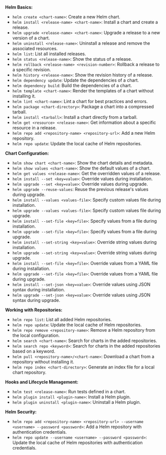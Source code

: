 **Helm Basics:**
- `helm create <chart-name>`: Create a new Helm chart.
- `helm install <release-name> <chart-name>`: Install a chart and create a release.
- `helm upgrade <release-name> <chart-name>`: Upgrade a release to a new version of a chart.
- `helm uninstall <release-name>`: Uninstall a release and remove the associated resources.
- `helm list`: List all installed releases.
- `helm status <release-name>`: Show the status of a release.
- `helm rollback <release-name> <revision-number>`: Rollback a release to a specific revision.
- `helm history <release-name>`: Show the revision history of a release.
- `helm dependency update`: Update the dependencies of a chart.
- `helm dependency build`: Build the dependencies of a chart.
- `helm template <chart-name>`: Render the templates of a chart without installing it.
- `helm lint <chart-name>`: Lint a chart for best practices and errors.
- `helm package <chart-directory>`: Package a chart into a compressed tarball.
- `helm install <tarball>`: Install a chart directly from a tarball.
- `helm get <resource> <release-name>`: Get information about a specific resource in a release.
- `helm repo add <repository-name> <repository-url>`: Add a new Helm repository.
- `helm repo update`: Update the local cache of Helm repositories.

**Chart Configuration:**
- `helm show chart <chart-name>`: Show the chart details and metadata.
- `helm show values <chart-name>`: Show the default values of a chart.
- `helm get values <release-name>`: Get the overridden values of a release.
- `helm install --set <key=value>`: Override values during installation.
- `helm upgrade --set <key=value>`: Override values during upgrade.
- `helm upgrade --reuse-values`: Reuse the previous release's values during upgrade.
- `helm install --values <values-file>`: Specify custom values file during installation.
- `helm upgrade --values <values-file>`: Specify custom values file during upgrade.
- `helm install --set-file <key=file>`: Specify values from a file during installation.
- `helm upgrade --set-file <key=file>`: Specify values from a file during upgrade.
- `helm install --set-string <key=value>`: Override string values during installation.
- `helm upgrade --set-string <key=value>`: Override string values during upgrade.
- `helm install --set-file <key=file>`: Override values from a YAML file during installation.
- `helm upgrade --set-file <key=file>`: Override values from a YAML file during upgrade.
- `helm install --set-json <key=value>`: Override values using JSON syntax during installation.
- `helm upgrade --set-json <key=value>`: Override values using JSON syntax during upgrade.

**Working with Repositories:**
- `helm repo list`: List all added Helm repositories.
- `helm repo update`: Update the local cache of Helm repositories.
- `helm repo remove <repository-name>`: Remove a Helm repository from the local configuration.
- `helm search <chart-name>`: Search for charts in the added repositories.
- `helm search repo <keyword>`: Search for charts in the added repositories based on a keyword.
- `helm pull <repository-name>/<chart-name>`: Download a chart from a repository without installing it.
- `helm repo index <chart-directory>`: Generate an index file for a local chart repository.

**Hooks and Lifecycle Management:**
- `helm test <release-name>`: Run tests defined in a chart.
- `helm plugin install <plugin-name>`: Install a Helm plugin.
- `helm plugin uninstall <plugin-name>`: Uninstall a Helm plugin.

**Helm Security:**
- `helm repo add <repository-name> <repository-url> --username <username> --password <password>`: Add a Helm repository with authentication credentials.
- `helm repo update --username <username> --password <password>`: Update the local cache of Helm repositories with authentication credentials.
